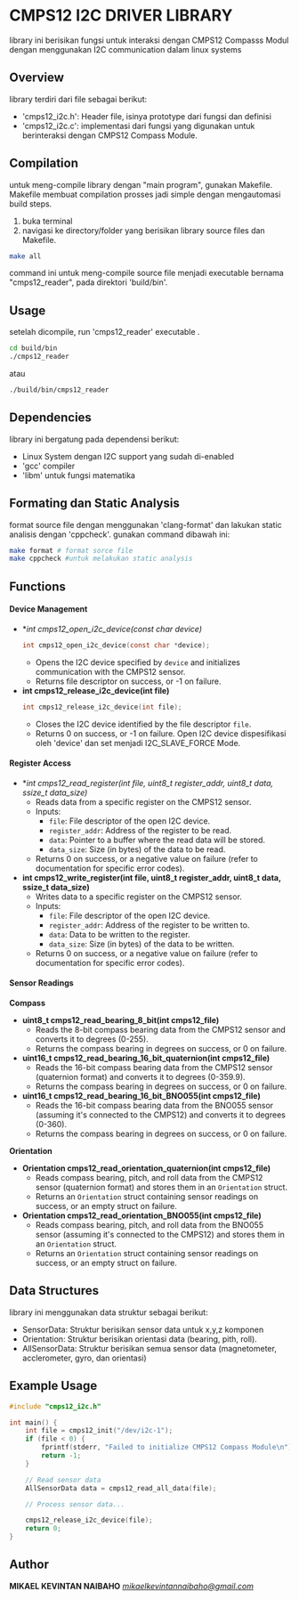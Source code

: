 # CMPS12 I2C DRIVER LIBRARY

library ini berisikan fungsi untuk interaksi dengan CMPS12 Compasss Modul dengan menggunakan I2C communication dalam linux systems

## Overview
library terdiri dari file sebagai berikut:

- 'cmps12_i2c.h': Header file, isinya prototype dari fungsi dan definisi
- 'cmps12_i2c.c': implementasi dari fungsi yang digunakan untuk berinteraksi dengan CMPS12 Compass Module.

## Compilation

untuk meng-compile library dengan "main program", gunakan Makefile. Makefile membuat compilation prosses jadi simple dengan mengautomasi build steps.

1. buka terminal
2. navigasi ke directory/folder yang berisikan library source files dan Makefile.

```bash
make all
```

command ini untuk meng-compile source file menjadi executable bernama "cmps12_reader", pada direktori 'build/bin'.

## Usage

setelah dicompile, run 'cmps12_reader' executable .
```bash
cd build/bin
./cmps12_reader
```

atau 
```bash
./build/bin/cmps12_reader
```

## Dependencies
library ini bergatung pada dependensi berikut:
- Linux System dengan I2C support yang sudah di-enabled
- 'gcc' compiler
- 'libm' untuk fungsi matematika

## Formating dan Static Analysis
format source file dengan menggunakan 'clang-format' dan lakukan static analisis dengan 'cppcheck'. gunakan command dibawah ini:
```bash
make format # format sorce file
make cppcheck #untuk melakukan static analysis
```

## Functions

#### Device Management

* **int cmps12_open_i2c_device(const char *device)**
    ```c
    int cmps12_open_i2c_device(const char *device);
    ```
  * Opens the I2C device specified by `device` and initializes communication with the CMPS12 sensor.
  * Returns file descriptor on success, or -1 on failure.
* **int cmps12_release_i2c_device(int file)**
    ```c
    int cmps12_release_i2c_device(int file);
    ```
  * Closes the I2C device identified by the file descriptor `file`.
  * Returns 0 on success, or -1 on failure.
Open I2C device dispesifikasi oleh 'device' dan set menjadi I2C_SLAVE_FORCE Mode.


#### Register Access

* **int cmps12_read_register(int file, uint8_t register_addr, uint8_t *data, ssize_t data_size)**
  * Reads data from a specific register on the CMPS12 sensor.
  * Inputs:
    * `file`: File descriptor of the open I2C device.
    * `register_addr`: Address of the register to be read.
    * `data`: Pointer to a buffer where the read data will be stored.
    * `data_size`: Size (in bytes) of the data to be read.
  * Returns 0 on success, or a negative value on failure (refer to documentation for specific error codes).
* **int cmps12_write_register(int file, uint8_t register_addr, uint8_t data, ssize_t data_size)**
  * Writes data to a specific register on the CMPS12 sensor.
  * Inputs:
    * `file`: File descriptor of the open I2C device.
    * `register_addr`: Address of the register to be written to.
    * `data`: Data to be written to the register.
    * `data_size`: Size (in bytes) of the data to be written.
  * Returns 0 on success, or a negative value on failure (refer to documentation for specific error codes).

#### Sensor Readings

**Compass**

* **uint8_t cmps12_read_bearing_8_bit(int cmps12_file)**
  * Reads the 8-bit compass bearing data from the CMPS12 sensor and converts it to degrees (0-255).
  * Returns the compass bearing in degrees on success, or 0 on failure.
* **uint16_t cmps12_read_bearing_16_bit_quaternion(int cmps12_file)**
  * Reads the 16-bit compass bearing data from the CMPS12 sensor (quaternion format) and converts it to degrees (0-359.9).
  * Returns the compass bearing in degrees on success, or 0 on failure.
* **uint16_t cmps12_read_bearing_16_bit_BNO055(int cmps12_file)**
  * Reads the 16-bit compass bearing data from the BNO055 sensor (assuming it's connected to the CMPS12) and converts it to degrees (0-360).
  * Returns the compass bearing in degrees on success, or 0 on failure.

**Orientation**

* **Orientation cmps12_read_orientation_quaternion(int cmps12_file)**
  * Reads compass bearing, pitch, and roll data from the CMPS12 sensor (quaternion format) and stores them in an `Orientation` struct.
  * Returns an `Orientation` struct containing sensor readings on success, or an empty struct on failure.
* **Orientation cmps12_read_orientation_BNO055(int cmps12_file)**
  * Reads compass bearing, pitch, and roll data from the BNO055 sensor (assuming it's connected to the CMPS12) and stores them in an `Orientation` struct.
  * Returns an `Orientation` struct containing sensor readings on success, or an empty struct on failure.


## Data Structures
library ini menggunakan data struktur sebagai berikut:

- SensorData: Struktur berisikan sensor data untuk x,y,z komponen
- Orientation: Struktur berisikan orientasi data (bearing, pith, roll).
- AllSensorData: Struktur berisikan semua sensor data (magnetometer, acclerometer, gyro, dan orientasi)

## Example Usage
```c
#include "cmps12_i2c.h"

int main() {
    int file = cmps12_init("/dev/i2c-1");
    if (file < 0) {
        fprintf(stderr, "Failed to initialize CMPS12 Compass Module\n");
        return -1;
    }

    // Read sensor data
    AllSensorData data = cmps12_read_all_data(file);

    // Process sensor data...

    cmps12_release_i2c_device(file);
    return 0;
}
```

## Author
**MIKAEL KEVINTAN NAIBAHO**
*mikaelkevintannaibaho@gmail.com*

